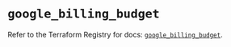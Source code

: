 # `google_billing_budget`

Refer to the Terraform Registry for docs: [`google_billing_budget`](https://registry.terraform.io/providers/hashicorp/google/6.14.1/docs/resources/billing_budget).

